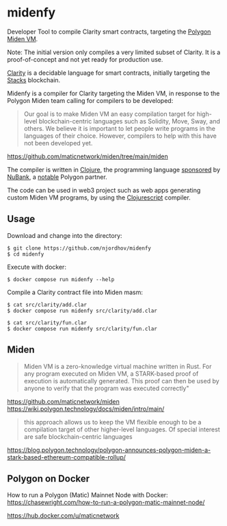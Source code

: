 # midenfy

Developer Tool to compile Clarity smart contracts, targeting the [Polygon Miden VM](https://polygon.technology/solutions/polygon-miden). 

Note: The initial version only compiles a very limited subset of Clarity. It is
a proof-of-concept and not yet ready for production use.

[Clarity](https://clarity-lang.org/) is a decidable language for smart contracts, 
initially targeting the [Stacks](https://www.stacks.co/) blockchain.

Midenfy is a compiler for Clarity targeting the Miden VM, in response to the
Polygon Miden team calling for compilers to be developed:

> Our goal is to make Miden VM an easy compilation target for high-level 
> blockchain-centric languages such as Solidity, Move, Sway, and others. 
> We believe it is important to let people write programs in the languages of 
> their choice. However, compilers to help with this have not been developed yet.

https://github.com/maticnetwork/miden/tree/main/miden

The compiler is written in [Clojure](https://clojure.org/), the programming language 
[sponsored](https://www.finextra.com/newsarticle/36297/nubank-buys-firm-behind-clojure-programming-language) by [NuBank](https://building.nubank.com.br/clojure-15th-anniversary-a-retrospective/), 
a [notable](https://blog.polygon.technology/nubank-taps-polygon-supernets-for-nucoin-token-launch-loyalty-program/) Polygon partner.

The code can be used in web3 project such as web apps generating custom Miden VM programs,
by using the [Clojurescript](https://clojurescript.org/) compiler. 

## Usage

Download and change into the directory:

```
$ git clone https://github.com/njordhov/midenfy
$ cd midenfy
```

Execute with docker:

```
$ docker compose run midenfy --help
```

Compile a Clarity contract file into Miden masm:

```
$ cat src/clarity/add.clar
$ docker compose run midenfy src/clarity/add.clar
```

```
$ cat src/clarity/fun.clar
$ docker compose run midenfy src/clarity/fun.clar
```

## Miden

> Miden VM is a zero-knowledge virtual machine written in Rust. For any program 
> executed on Miden VM, a STARK-based proof of execution is automatically generated. 
> This proof can then be used by anyone to verify that the program was executed correctly"

https://github.com/maticnetwork/miden
https://wiki.polygon.technology/docs/miden/intro/main/


> this approach allows us to keep the VM flexible enough to be a compilation 
> target of other higher-level languages. Of special interest are safe 
> blockchain-centric languages

https://blog.polygon.technology/polygon-announces-polygon-miden-a-stark-based-ethereum-compatible-rollup/

## Polygon on Docker

How to run a Polygon (Matic) Mainnet Node with Docker:
https://chasewright.com/how-to-run-a-polygon-matic-mainnet-node/

https://hub.docker.com/u/maticnetwork
